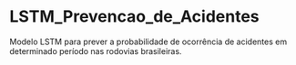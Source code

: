 # LSTM_Prevencao_de_Acidentes
Modelo LSTM para prever a probabilidade de ocorrência de acidentes em determinado período nas rodovias brasileiras.
